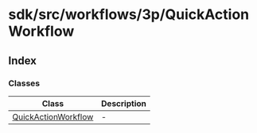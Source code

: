 # sdk/src/workflows/3p/QuickActionWorkflow

## Index

### Classes

| Class | Description |
| ------ | ------ |
| [QuickActionWorkflow](classes/QuickActionWorkflow.md) | - |
